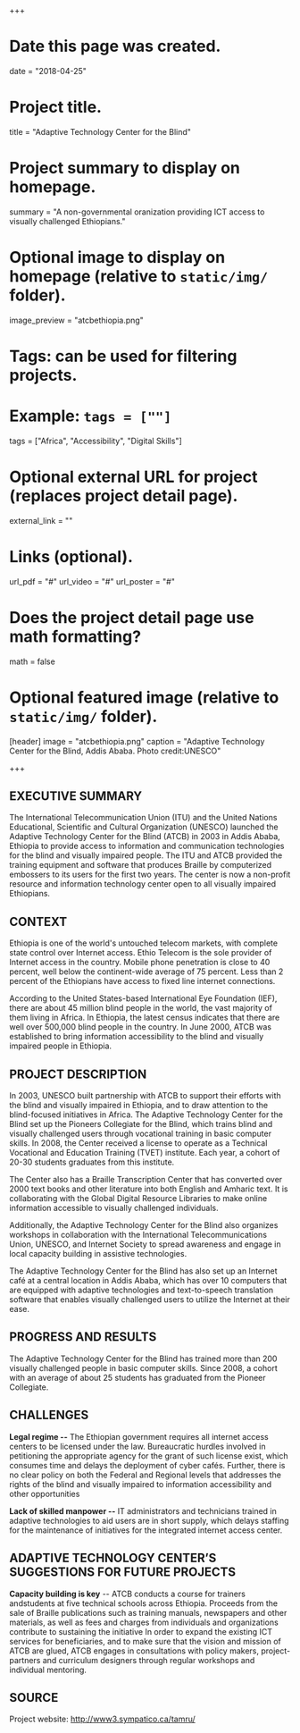 +++
# Date this page was created.
date = "2018-04-25"

# Project title.
title = "Adaptive Technology Center for the Blind"

# Project summary to display on homepage.
summary = "A non-governmental oranization providing ICT access to visually challenged Ethiopians."

# Optional image to display on homepage (relative to `static/img/` folder).
image_preview = "atcbethiopia.png"

# Tags: can be used for filtering projects.
# Example: `tags = [""]`
tags = ["Africa", "Accessibility", "Digital Skills"]

# Optional external URL for project (replaces project detail page).
external_link = ""

# Links (optional).

url_pdf = "#"
url_video = "#"
url_poster = "#"

# Does the project detail page use math formatting?
math = false



# Optional featured image (relative to `static/img/` folder).
[header]
image = "atcbethiopia.png"
caption = "Adaptive Technology Center for the Blind, Addis Ababa. Photo credit:UNESCO"

+++
## EXECUTIVE SUMMARY

The International Telecommunication Union (ITU) and the United Nations Educational, Scientific and Cultural Organization (UNESCO) launched the Adaptive Technology Center for the Blind (ATCB) in 2003 in Addis Ababa, Ethiopia to provide access to information and communication technologies for the blind and visually impaired people. The ITU and ATCB provided the training equipment and software that produces Braille by computerized embossers to its users for the first two years. The center
is now a non-profit resource and information technology center open to all visually impaired Ethiopians.


## CONTEXT

Ethiopia is one of the world's untouched telecom markets, with complete state control over Internet access. Ethio Telecom is the sole provider of Internet access in the country. Mobile phone penetration is close to 40 percent, well below the continent-wide average of 75 percent. Less than 2 percent of the Ethiopians have access to fixed line internet connections.

According to the United States-based International Eye Foundation (IEF), there are about 45 million blind people in the world, the vast majority of them living in Africa. In Ethiopia, the latest census indicates that there are well over 500,000 blind people in the country. In June 2000, ATCB was established to bring information accessibility to the blind and visually impaired people in Ethiopia.


## PROJECT DESCRIPTION

In 2003, UNESCO built partnership with ATCB to support their efforts with the blind and visually impaired in Ethiopia, and to draw attention to the blind-focused initiatives in Africa. The Adaptive Technology Center for the Blind set up the Pioneers Collegiate for the Blind, which trains blind and visually challenged users through vocational training in basic computer skills. In 2008, the Center received a license to operate as a Technical Vocational and Education Training (TVET) institute. Each year, a cohort of 20-30 students graduates from this institute.

The Center also has a Braille Transcription Center that has converted over 2000 text books and other literature into both English and Amharic text. It is collaborating with the Global Digital Resource Libraries to make online information accessible to visually challenged individuals.

Additionally, the Adaptive Technology Center for the Blind also organizes workshops in collaboration with the International Telecommunications Union, UNESCO, and Internet Society to spread awareness and engage in local capacity building in assistive
technologies.

The Adaptive Technology Center for the Blind has also set up an Internet café at a central location in Addis Ababa, which has over 10 computers that are equipped with adaptive technologies and text-to-speech translation software that enables visually challenged users to utilize the Internet at their ease.


## PROGRESS AND RESULTS

The Adaptive Technology Center for the Blind has trained more than 200 visually challenged people in basic computer skills. Since 2008, a cohort with an average of about 25 students has graduated from the Pioneer Collegiate.


## CHALLENGES

**Legal regime --** The Ethiopian government requires all internet
access centers to be licensed under the law. Bureaucratic hurdles
involved in petitioning the appropriate agency for the grant of such
license exist, which consumes time and delays the deployment of cyber
cafés. Further, there is no clear policy on both the Federal and
Regional levels that addresses the rights of the blind and visually
impaired to information accessibility and other opportunities

**Lack of skilled manpower --** IT administrators and technicians
trained in adaptive technologies to aid users are in short supply, which
delays staffing for the maintenance of initiatives for the integrated
internet access center.

## ADAPTIVE TECHNOLOGY CENTER’S SUGGESTIONS FOR FUTURE PROJECTS

**Capacity building is key** -- ATCB conducts a course for trainers andstudents at five technical schools across Ethiopia. Proceeds from the sale of Braille publications such as training manuals, newspapers and other materials, as well as fees and charges from individuals and organizations contribute to sustaining the initiative In order to expand the existing ICT services for beneficiaries, and to make sure that the vision and mission of ATCB are glued, ATCB engages in consultations with
policy makers, project-partners and curriculum designers through regular workshops and individual mentoring.

## SOURCE

Project website: http://www3.sympatico.ca/tamru/
